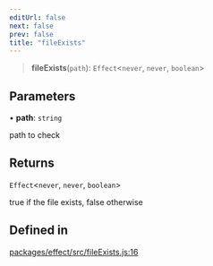 ```yaml
---
editUrl: false
next: false
prev: false
title: "fileExists"
---
```


> **fileExists**(`path`): `Effect`\<`never`, `never`, `boolean`\>

## Parameters

• **path**: `string`

path to check

## Returns

`Effect`\<`never`, `never`, `boolean`\>

true if the file exists, false otherwise

## Defined in

[packages/effect/src/fileExists.js:16](https://github.com/evmts/tevm-monorepo/blob/main/packages/effect/src/fileExists.js#L16)
